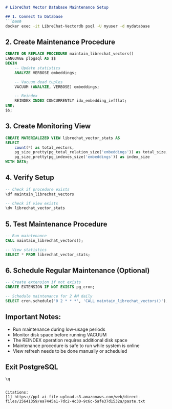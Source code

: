 ```markdown
# LibreChat Vector Database Maintenance Setup

## 1. Connect to Database
```bash
docker exec -it LibreChat-Vectordb psql -U myuser -d mydatabase
```

## 2. Create Maintenance Procedure

```sql
CREATE OR REPLACE PROCEDURE maintain_librechat_vectors()
LANGUAGE plpgsql AS $$
BEGIN
    -- Update statistics
    ANALYZE VERBOSE embeddings;

    -- Vacuum dead tuples
    VACUUM (ANALYZE, VERBOSE) embeddings;

    -- Reindex
    REINDEX INDEX CONCURRENTLY idx_embedding_ivfflat;
END;
$$;
```

## 3. Create Monitoring View

```sql
CREATE MATERIALIZED VIEW librechat_vector_stats AS
SELECT 
    count(*) as total_vectors,
    pg_size_pretty(pg_total_relation_size('embeddings')) as total_size,
    pg_size_pretty(pg_indexes_size('embeddings')) as index_size
WITH DATA;
```

## 4. Verify Setup

```sql
-- Check if procedure exists
\df maintain_librechat_vectors

-- Check if view exists
\dv librechat_vector_stats
```

## 5. Test Maintenance Procedure

```sql
-- Run maintenance
CALL maintain_librechat_vectors();

-- View statistics
SELECT * FROM librechat_vector_stats;
```

## 6. Schedule Regular Maintenance (Optional)

```sql
-- Create extension if not exists
CREATE EXTENSION IF NOT EXISTS pg_cron;

-- Schedule maintenance for 2 AM daily
SELECT cron.schedule('0 2 * * *', 'CALL maintain_librechat_vectors()');
```

## Important Notes:

- Run maintenance during low-usage periods
- Monitor disk space before running VACUUM
- The REINDEX operation requires additional disk space
- Maintenance procedure is safe to run while system is online
- View refresh needs to be done manually or scheduled

## Exit PostgreSQL

```sql
\q
```

```

Citations:
[1] https://ppl-ai-file-upload.s3.amazonaws.com/web/direct-files/25641359/ea7445a1-7dc2-4c30-9c6c-5afe37d1532a/paste.txt
